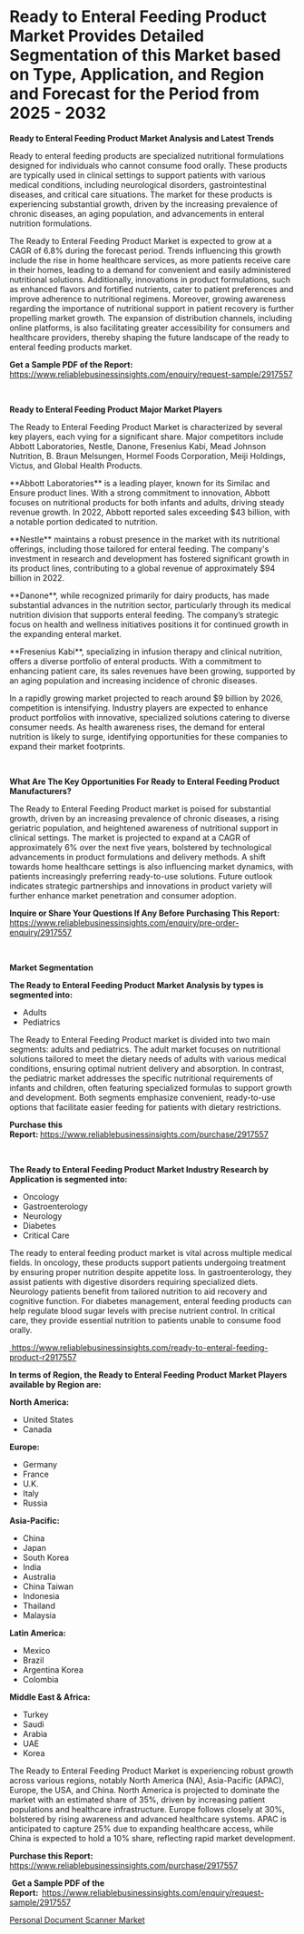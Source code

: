 <p><h1>Ready to Enteral Feeding Product Market Provides Detailed Segmentation of this Market based on Type, Application, and Region and Forecast for the Period from 2025 - 2032</h1></p><p><strong>Ready to Enteral Feeding Product Market Analysis and Latest Trends</strong></p>
<p><p>Ready to enteral feeding products are specialized nutritional formulations designed for individuals who cannot consume food orally. These products are typically used in clinical settings to support patients with various medical conditions, including neurological disorders, gastrointestinal diseases, and critical care situations. The market for these products is experiencing substantial growth, driven by the increasing prevalence of chronic diseases, an aging population, and advancements in enteral nutrition formulations.</p><p>The Ready to Enteral Feeding Product Market is expected to grow at a CAGR of 6.8% during the forecast period. Trends influencing this growth include the rise in home healthcare services, as more patients receive care in their homes, leading to a demand for convenient and easily administered nutritional solutions. Additionally, innovations in product formulations, such as enhanced flavors and fortified nutrients, cater to patient preferences and improve adherence to nutritional regimens. Moreover, growing awareness regarding the importance of nutritional support in patient recovery is further propelling market growth. The expansion of distribution channels, including online platforms, is also facilitating greater accessibility for consumers and healthcare providers, thereby shaping the future landscape of the ready to enteral feeding products market.</p></p>
<p><strong>Get a Sample PDF of the Report:&nbsp;</strong> <a href="https://www.reliablebusinessinsights.com/enquiry/request-sample/2917557?utm_campaign=3025&utm_medium=2&utm_source=Github&utm_content=ia&utm_term=12032025&utm_id=ready-to-enteral-feeding-product">https://www.reliablebusinessinsights.com/enquiry/request-sample/2917557</a></p>
<p>&nbsp;</p>
<p><strong>Ready to Enteral Feeding Product Major Market Players</strong></p>
<p><p>The Ready to Enteral Feeding Product Market is characterized by several key players, each vying for a significant share. Major competitors include Abbott Laboratories, Nestle, Danone, Fresenius Kabi, Mead Johnson Nutrition, B. Braun Melsungen, Hormel Foods Corporation, Meiji Holdings, Victus, and Global Health Products.</p><p>**Abbott Laboratories** is a leading player, known for its Similac and Ensure product lines. With a strong commitment to innovation, Abbott focuses on nutritional products for both infants and adults, driving steady revenue growth. In 2022, Abbott reported sales exceeding $43 billion, with a notable portion dedicated to nutrition.</p><p>**Nestle** maintains a robust presence in the market with its nutritional offerings, including those tailored for enteral feeding. The company's investment in research and development has fostered significant growth in its product lines, contributing to a global revenue of approximately $94 billion in 2022.</p><p>**Danone**, while recognized primarily for dairy products, has made substantial advances in the nutrition sector, particularly through its medical nutrition division that supports enteral feeding. The company’s strategic focus on health and wellness initiatives positions it for continued growth in the expanding enteral market.</p><p>**Fresenius Kabi**, specializing in infusion therapy and clinical nutrition, offers a diverse portfolio of enteral products. With a commitment to enhancing patient care, its sales revenues have been growing, supported by an aging population and increasing incidence of chronic diseases.</p><p>In a rapidly growing market projected to reach around $9 billion by 2026, competition is intensifying. Industry players are expected to enhance product portfolios with innovative, specialized solutions catering to diverse consumer needs. As health awareness rises, the demand for enteral nutrition is likely to surge, identifying opportunities for these companies to expand their market footprints.</p></p>
<p>&nbsp;</p>
<p><strong>What Are The Key Opportunities For Ready to Enteral Feeding Product Manufacturers?</strong></p>
<p><p>The Ready to Enteral Feeding Product market is poised for substantial growth, driven by an increasing prevalence of chronic diseases, a rising geriatric population, and heightened awareness of nutritional support in clinical settings. The market is projected to expand at a CAGR of approximately 6% over the next five years, bolstered by technological advancements in product formulations and delivery methods. A shift towards home healthcare settings is also influencing market dynamics, with patients increasingly preferring ready-to-use solutions. Future outlook indicates strategic partnerships and innovations in product variety will further enhance market penetration and consumer adoption.</p></p>
<p><strong>Inquire or Share Your Questions If Any Before Purchasing This Report:</strong> <a href="https://www.reliablebusinessinsights.com/enquiry/pre-order-enquiry/2917557?utm_campaign=3025&utm_medium=2&utm_source=Github&utm_content=ia&utm_term=12032025&utm_id=ready-to-enteral-feeding-product">https://www.reliablebusinessinsights.com/enquiry/pre-order-enquiry/2917557</a></p>
<p>&nbsp;</p>
<p><strong>Market Segmentation</strong></p>
<p><strong>The Ready to Enteral Feeding Product Market Analysis by types is segmented into:</strong></p>
<p><ul><li>Adults</li><li>Pediatrics</li></ul></p>
<p><p>The Ready to Enteral Feeding Product market is divided into two main segments: adults and pediatrics. The adult market focuses on nutritional solutions tailored to meet the dietary needs of adults with various medical conditions, ensuring optimal nutrient delivery and absorption. In contrast, the pediatric market addresses the specific nutritional requirements of infants and children, often featuring specialized formulas to support growth and development. Both segments emphasize convenient, ready-to-use options that facilitate easier feeding for patients with dietary restrictions.</p></p>
<p><strong>Purchase this Report:&nbsp;</strong><a href="https://www.reliablebusinessinsights.com/purchase/2917557?utm_campaign=3025&utm_medium=2&utm_source=Github&utm_content=ia&utm_term=12032025&utm_id=ready-to-enteral-feeding-product">https://www.reliablebusinessinsights.com/purchase/2917557</a></p>
<p>&nbsp;</p>
<p><strong>The Ready to Enteral Feeding Product Market Industry Research by Application is segmented into:</strong></p>
<p><ul><li>Oncology</li><li>Gastroenterology</li><li>Neurology</li><li>Diabetes</li><li>Critical Care</li></ul></p>
<p><p>The ready to enteral feeding product market is vital across multiple medical fields. In oncology, these products support patients undergoing treatment by ensuring proper nutrition despite appetite loss. In gastroenterology, they assist patients with digestive disorders requiring specialized diets. Neurology patients benefit from tailored nutrition to aid recovery and cognitive function. For diabetes management, enteral feeding products can help regulate blood sugar levels with precise nutrient control. In critical care, they provide essential nutrition to patients unable to consume food orally.</p></p>
<p><a href="https://www.reliablebusinessinsights.com/ready-to-enteral-feeding-product-r2917557?utm_campaign=3025&utm_medium=2&utm_source=Github&utm_content=ia&utm_term=12032025&utm_id=ready-to-enteral-feeding-product">&nbsp;https://www.reliablebusinessinsights.com/ready-to-enteral-feeding-product-r2917557</a></p>
<p><strong>In terms of Region, the Ready to Enteral Feeding Product Market Players available by Region are:</strong></p>
<p>
    <p> <strong> North America: </strong>
        <ul>
            <li>United States</li>
            <li>Canada</li>
        </ul>
        </p> 
    <p> <strong> Europe: </strong>
        <ul>
            <li>Germany</li>
            <li>France</li>
            <li>U.K.</li>
            <li>Italy</li>
            <li>Russia</li>
        </ul>
        </p> 
    <p> <strong> Asia-Pacific: </strong>
        <ul>
            <li>China</li>
            <li>Japan</li>
            <li>South Korea</li>
            <li>India</li>
            <li>Australia</li>
            <li>China Taiwan</li>
            <li>Indonesia</li>
            <li>Thailand</li>
            <li>Malaysia</li>
        </ul>
        </p> 
    <p> <strong> Latin America: </strong>
        <ul>
            <li>Mexico</li>
            <li>Brazil</li>
            <li>Argentina Korea</li>
            <li>Colombia</li>
        </ul>
        </p> 
    <p> <strong> Middle East & Africa: </strong>
        <ul>
            <li>Turkey</li>
            <li>Saudi</li>
            <li>Arabia</li>
            <li>UAE</li>
            <li>Korea</li>
        </ul>
    </p>
    </p>
<p><p>The Ready to Enteral Feeding Product Market is experiencing robust growth across various regions, notably North America (NA), Asia-Pacific (APAC), Europe, the USA, and China. North America is projected to dominate the market with an estimated share of 35%, driven by increasing patient populations and healthcare infrastructure. Europe follows closely at 30%, bolstered by rising awareness and advanced healthcare systems. APAC is anticipated to capture 25% due to expanding healthcare access, while China is expected to hold a 10% share, reflecting rapid market development.</p></p>
<p><strong>Purchase this Report: </strong><a href="https://www.reliablebusinessinsights.com/purchase/2917557?utm_campaign=3025&utm_medium=2&utm_source=Github&utm_content=ia&utm_term=12032025&utm_id=ready-to-enteral-feeding-product">https://www.reliablebusinessinsights.com/purchase/2917557</a></p>
<p>&nbsp;<strong>Get a Sample PDF of the Report:&nbsp;&nbsp;</strong><a href="https://www.reliablebusinessinsights.com/enquiry/request-sample/2917557?utm_campaign=3025&utm_medium=2&utm_source=Github&utm_content=ia&utm_term=12032025&utm_id=ready-to-enteral-feeding-product">https://www.reliablebusinessinsights.com/enquiry/request-sample/2917557</a></p>
<p><strong></strong></p>
<p><p><a href="https://github.com/leyesamilej/Market-Research-Report-List-1/blob/main/personal-document-scanner-market.md?utm_campaign=3025&utm_medium=2&utm_source=Github&utm_content=ia&utm_term=12032025&utm_id=ready-to-enteral-feeding-product">Personal Document Scanner Market</a></p></p>